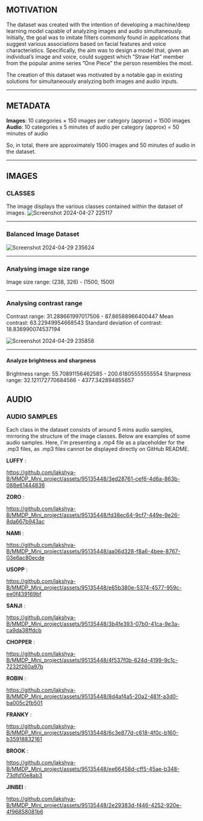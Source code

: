 ## MOTIVATION

The dataset was created with the intention of developing a machine/deep learning model capable of analyzing images and audio simultaneously. Initially, the goal was to imitate filters commonly found in applications that suggest various associations based on facial features and voice characteristics. Specifically, the aim was to design a model that, given an individual’s image and voice, could suggest which  ”Straw Hat” member from the popular anime series ”One Piece” the person resembles the most.

 The creation of this dataset was motivated by a notable gap in existing solutions for simultaneously analyzing both images and audio inputs. 

----

## METADATA

**Images**: 10 categories ×  150 images per category (approx) = 1500 images
 **Audio**: 10 categories x 5 minutes of audio per category (approx) =  50 minutes of audio
 
 So, in total, there are approximately 1500 images and 50 minutes of audio in the dataset.
 
----

## IMAGES

### CLASSES

The image displays the various classes contained within the dataset of images.
![Screenshot 2024-04-27 225117](https://github.com/lakshya-B/MMDP_Mini_project/assets/95135448/79a1ae76-e64a-48a8-9fb1-ff8ed41cb83f)

----

### Balanced Image Dataset

![Screenshot 2024-04-29 235624](https://github.com/lakshya-B/MMDP_Mini_project/assets/95135448/b74faf04-3246-4222-b20b-78db193b9a44)

----

### Analysing image size range

Image size range: (238, 326) - (1500, 1500) 

----

### Analysing contrast range

Contrast range: 31.288661997017506 - 87.86588966400447
Mean contrast: 63.22949954668543
Standard deviation of contrast: 18.836990074537194

![Screenshot 2024-04-29 235858](https://github.com/lakshya-B/MMDP_Mini_project/assets/95135448/7f70a6dc-8c80-4e68-b55b-75c2ac0331ce)

---- 

#### Analyze brightness and sharpness

Brightness range: 55.70891156462585 - 200.61805555555554
Sharpness range: 32.121172770684566 - 4377.342894855657

## AUDIO

### AUDIO SAMPLES

Each class in the dataset consists of around 5 mins audio samples, mirroring the structure of the image classes. Below are examples of some audio samples.
Here, I'm presenting a .mp4 file as a placeholder for the .mp3 files, as .mp3 files cannot be displayed directly on GitHub README.

**LUFFY** :

https://github.com/lakshya-B/MMDP_Mini_project/assets/95135448/3ed28761-cef6-4d6a-863b-088e61444836

**ZORO** : 

https://github.com/lakshya-B/MMDP_Mini_project/assets/95135448/fd38ec64-9cf7-449e-9e26-8da667b943ac

**NAMI** : 

https://github.com/lakshya-B/MMDP_Mini_project/assets/95135448/aa06d328-f8a6-4bee-8767-03e6ac80ecde

**USOPP** : 

https://github.com/lakshya-B/MMDP_Mini_project/assets/95135448/e65b380e-5374-4577-959c-ee0f439169bf

**SANJI** : 

https://github.com/lakshya-B/MMDP_Mini_project/assets/95135448/3b4fe393-07b0-41ca-9e3a-ca9da38ffdcb

**CHOPPER** : 

https://github.com/lakshya-B/MMDP_Mini_project/assets/95135448/4f537f0b-624d-4199-9c1c-7232f260a97b

**ROBIN** : 

https://github.com/lakshya-B/MMDP_Mini_project/assets/95135448/8d4af4a5-20a2-481f-a3d0-ba005c2fb501


**FRANKY** : 

https://github.com/lakshya-B/MMDP_Mini_project/assets/95135448/6c3e877d-c618-4f0c-b160-b35918832161

**BROOK** : 

https://github.com/lakshya-B/MMDP_Mini_project/assets/95135448/ee66458d-cff5-45ae-b348-73dfd10e8ab3

**JINBEI** : 

https://github.com/lakshya-B/MMDP_Mini_project/assets/95135448/2e29383d-f446-4252-920e-4f96858081b6






